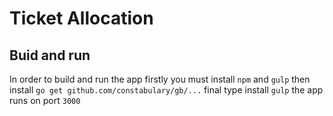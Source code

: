 # Ticket Allocation



## Buid and run

In order to build and run the app firstly you must install ``` npm ``` and ```gulp``` then install ``` go get github.com/constabulary/gb/... ``` final type install  ```gulp```  the app runs on port ```3000``` 
